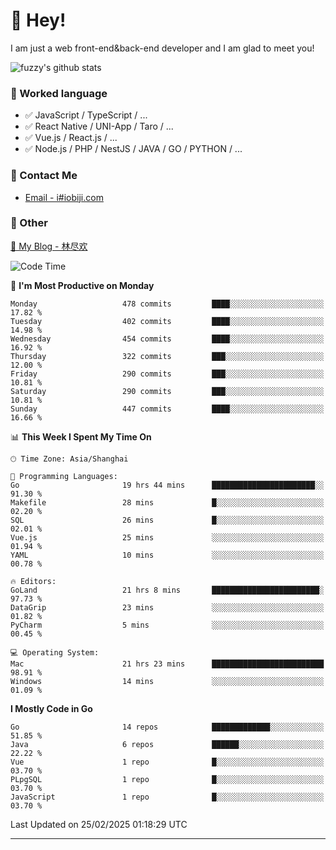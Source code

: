 # 👋 Hey!

I am just a web front-end&back-end developer and I am glad to meet you!

![fuzzy's github stats](https://github-readme-stats.vercel.app/api?username=JaydenForYou&&show_icons=true&&title_color=1abc9c&&icon_color=1abc9c)


### 📝 Worked language

- ✅ JavaScript / TypeScript / ...
- ✅ React Native / UNI-App / Taro / ...
- ✅ Vue.js / React.js / ...
- ✅ Node.js / PHP / NestJS / JAVA / GO / PYTHON / ...

### 📮 Contact Me

- [Email - i#iobiji.com](mailto:i@iobiji.com)


### 🤪 Other

[📌 My Blog - 林尽欢](https://iobiji.com)

<!--START_SECTION:waka-->
![Code Time](http://img.shields.io/badge/Code%20Time-1%2C530%20hrs%2039%20mins-blue)

📅 **I'm Most Productive on Monday** 

```text
Monday                   478 commits         ████░░░░░░░░░░░░░░░░░░░░░   17.82 % 
Tuesday                  402 commits         ████░░░░░░░░░░░░░░░░░░░░░   14.98 % 
Wednesday                454 commits         ████░░░░░░░░░░░░░░░░░░░░░   16.92 % 
Thursday                 322 commits         ███░░░░░░░░░░░░░░░░░░░░░░   12.00 % 
Friday                   290 commits         ███░░░░░░░░░░░░░░░░░░░░░░   10.81 % 
Saturday                 290 commits         ███░░░░░░░░░░░░░░░░░░░░░░   10.81 % 
Sunday                   447 commits         ████░░░░░░░░░░░░░░░░░░░░░   16.66 % 
```


📊 **This Week I Spent My Time On** 

```text
🕑︎ Time Zone: Asia/Shanghai

💬 Programming Languages: 
Go                       19 hrs 44 mins      ███████████████████████░░   91.30 % 
Makefile                 28 mins             █░░░░░░░░░░░░░░░░░░░░░░░░   02.20 % 
SQL                      26 mins             █░░░░░░░░░░░░░░░░░░░░░░░░   02.01 % 
Vue.js                   25 mins             ░░░░░░░░░░░░░░░░░░░░░░░░░   01.94 % 
YAML                     10 mins             ░░░░░░░░░░░░░░░░░░░░░░░░░   00.78 % 

🔥 Editors: 
GoLand                   21 hrs 8 mins       ████████████████████████░   97.73 % 
DataGrip                 23 mins             ░░░░░░░░░░░░░░░░░░░░░░░░░   01.82 % 
PyCharm                  5 mins              ░░░░░░░░░░░░░░░░░░░░░░░░░   00.45 % 

💻 Operating System: 
Mac                      21 hrs 23 mins      █████████████████████████   98.91 % 
Windows                  14 mins             ░░░░░░░░░░░░░░░░░░░░░░░░░   01.09 % 
```

**I Mostly Code in Go** 

```text
Go                       14 repos            █████████████░░░░░░░░░░░░   51.85 % 
Java                     6 repos             ██████░░░░░░░░░░░░░░░░░░░   22.22 % 
Vue                      1 repo              █░░░░░░░░░░░░░░░░░░░░░░░░   03.70 % 
PLpgSQL                  1 repo              █░░░░░░░░░░░░░░░░░░░░░░░░   03.70 % 
JavaScript               1 repo              █░░░░░░░░░░░░░░░░░░░░░░░░   03.70 % 
```




 Last Updated on 25/02/2025 01:18:29 UTC
<!--END_SECTION:waka-->
---
